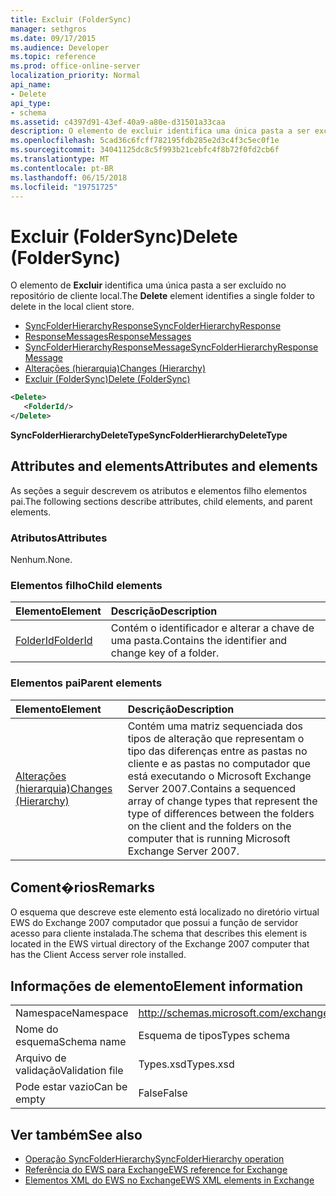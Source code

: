 ```yaml
---
title: Excluir (FolderSync)
manager: sethgros
ms.date: 09/17/2015
ms.audience: Developer
ms.topic: reference
ms.prod: office-online-server
localization_priority: Normal
api_name:
- Delete
api_type:
- schema
ms.assetid: c4397d91-43ef-40a9-a80e-d31501a33caa
description: O elemento de excluir identifica uma única pasta a ser excluído no repositório de cliente local.
ms.openlocfilehash: 5cad36c6fcff782195fdb285e2d3c4f3c5ec0f1e
ms.sourcegitcommit: 34041125dc8c5f993b21cebfc4f8b72f0fd2cb6f
ms.translationtype: MT
ms.contentlocale: pt-BR
ms.lasthandoff: 06/15/2018
ms.locfileid: "19751725"
---
```

# <a name="delete-foldersync"></a><span data-ttu-id="267ab-103">Excluir (FolderSync)</span><span class="sxs-lookup"><span data-stu-id="267ab-103">Delete (FolderSync)</span></span>

<span data-ttu-id="267ab-104">O elemento de **Excluir** identifica uma única pasta a ser excluído no repositório de cliente local.</span><span class="sxs-lookup"><span data-stu-id="267ab-104">The **Delete** element identifies a single folder to delete in the local client store.</span></span> 
  
- [<span data-ttu-id="267ab-105">SyncFolderHierarchyResponse</span><span class="sxs-lookup"><span data-stu-id="267ab-105">SyncFolderHierarchyResponse</span></span>](syncfolderhierarchyresponse.md)  
- [<span data-ttu-id="267ab-106">ResponseMessages</span><span class="sxs-lookup"><span data-stu-id="267ab-106">ResponseMessages</span></span>](responsemessages.md)  
- [<span data-ttu-id="267ab-107">SyncFolderHierarchyResponseMessage</span><span class="sxs-lookup"><span data-stu-id="267ab-107">SyncFolderHierarchyResponseMessage</span></span>](syncfolderhierarchyresponsemessage.md)  
- [<span data-ttu-id="267ab-108">Alterações (hierarquia)</span><span class="sxs-lookup"><span data-stu-id="267ab-108">Changes (Hierarchy)</span></span>](changes-hierarchy.md)  
- [<span data-ttu-id="267ab-109">Excluir (FolderSync)</span><span class="sxs-lookup"><span data-stu-id="267ab-109">Delete (FolderSync)</span></span>](delete-foldersync.md)
  
```xml
<Delete>
   <FolderId/>
</Delete>
```

<span data-ttu-id="267ab-110">**SyncFolderHierarchyDeleteType**</span><span class="sxs-lookup"><span data-stu-id="267ab-110">**SyncFolderHierarchyDeleteType**</span></span>

## <a name="attributes-and-elements"></a><span data-ttu-id="267ab-111">Attributes and elements</span><span class="sxs-lookup"><span data-stu-id="267ab-111">Attributes and elements</span></span>

<span data-ttu-id="267ab-112">As seções a seguir descrevem os atributos e elementos filho elementos pai.</span><span class="sxs-lookup"><span data-stu-id="267ab-112">The following sections describe attributes, child elements, and parent elements.</span></span>
  
### <a name="attributes"></a><span data-ttu-id="267ab-113">Atributos</span><span class="sxs-lookup"><span data-stu-id="267ab-113">Attributes</span></span>

<span data-ttu-id="267ab-114">Nenhum.</span><span class="sxs-lookup"><span data-stu-id="267ab-114">None.</span></span>
  
### <a name="child-elements"></a><span data-ttu-id="267ab-115">Elementos filho</span><span class="sxs-lookup"><span data-stu-id="267ab-115">Child elements</span></span>

|<span data-ttu-id="267ab-116">**Elemento**</span><span class="sxs-lookup"><span data-stu-id="267ab-116">**Element**</span></span>|<span data-ttu-id="267ab-117">**Descrição**</span><span class="sxs-lookup"><span data-stu-id="267ab-117">**Description**</span></span>|
|:-----|:-----|
|[<span data-ttu-id="267ab-118">FolderId</span><span class="sxs-lookup"><span data-stu-id="267ab-118">FolderId</span></span>](folderid.md) <br/> |<span data-ttu-id="267ab-119">Contém o identificador e alterar a chave de uma pasta.</span><span class="sxs-lookup"><span data-stu-id="267ab-119">Contains the identifier and change key of a folder.</span></span>  <br/> |
   
### <a name="parent-elements"></a><span data-ttu-id="267ab-120">Elementos pai</span><span class="sxs-lookup"><span data-stu-id="267ab-120">Parent elements</span></span>

|<span data-ttu-id="267ab-121">**Elemento**</span><span class="sxs-lookup"><span data-stu-id="267ab-121">**Element**</span></span>|<span data-ttu-id="267ab-122">**Descrição**</span><span class="sxs-lookup"><span data-stu-id="267ab-122">**Description**</span></span>|
|:-----|:-----|
|[<span data-ttu-id="267ab-123">Alterações (hierarquia)</span><span class="sxs-lookup"><span data-stu-id="267ab-123">Changes (Hierarchy)</span></span>](changes-hierarchy.md) <br/> |<span data-ttu-id="267ab-124">Contém uma matriz sequenciada dos tipos de alteração que representam o tipo das diferenças entre as pastas no cliente e as pastas no computador que está executando o Microsoft Exchange Server 2007.</span><span class="sxs-lookup"><span data-stu-id="267ab-124">Contains a sequenced array of change types that represent the type of differences between the folders on the client and the folders on the computer that is running Microsoft Exchange Server 2007.</span></span>  <br/> |
   
## <a name="remarks"></a><span data-ttu-id="267ab-125">Coment�rios</span><span class="sxs-lookup"><span data-stu-id="267ab-125">Remarks</span></span>

<span data-ttu-id="267ab-126">O esquema que descreve este elemento está localizado no diretório virtual EWS do Exchange 2007 computador que possui a função de servidor acesso para cliente instalada.</span><span class="sxs-lookup"><span data-stu-id="267ab-126">The schema that describes this element is located in the EWS virtual directory of the Exchange 2007 computer that has the Client Access server role installed.</span></span>
  
## <a name="element-information"></a><span data-ttu-id="267ab-127">Informações de elemento</span><span class="sxs-lookup"><span data-stu-id="267ab-127">Element information</span></span>

|||
|:-----|:-----|
|<span data-ttu-id="267ab-128">Namespace</span><span class="sxs-lookup"><span data-stu-id="267ab-128">Namespace</span></span>  <br/> |http://schemas.microsoft.com/exchange/services/2006/types  <br/> |
|<span data-ttu-id="267ab-129">Nome do esquema</span><span class="sxs-lookup"><span data-stu-id="267ab-129">Schema name</span></span>  <br/> |<span data-ttu-id="267ab-130">Esquema de tipos</span><span class="sxs-lookup"><span data-stu-id="267ab-130">Types schema</span></span>  <br/> |
|<span data-ttu-id="267ab-131">Arquivo de validação</span><span class="sxs-lookup"><span data-stu-id="267ab-131">Validation file</span></span>  <br/> |<span data-ttu-id="267ab-132">Types.xsd</span><span class="sxs-lookup"><span data-stu-id="267ab-132">Types.xsd</span></span>  <br/> |
|<span data-ttu-id="267ab-133">Pode estar vazio</span><span class="sxs-lookup"><span data-stu-id="267ab-133">Can be empty</span></span>  <br/> |<span data-ttu-id="267ab-134">False</span><span class="sxs-lookup"><span data-stu-id="267ab-134">False</span></span>  <br/> |
   
## <a name="see-also"></a><span data-ttu-id="267ab-135">Ver também</span><span class="sxs-lookup"><span data-stu-id="267ab-135">See also</span></span>

- [<span data-ttu-id="267ab-136">Operação SyncFolderHierarchy</span><span class="sxs-lookup"><span data-stu-id="267ab-136">SyncFolderHierarchy operation</span></span>](syncfolderhierarchy-operation.md)
- [<span data-ttu-id="267ab-137">Referência do EWS para Exchange</span><span class="sxs-lookup"><span data-stu-id="267ab-137">EWS reference for Exchange</span></span>](ews-reference-for-exchange.md)
- [<span data-ttu-id="267ab-138">Elementos XML do EWS no Exchange</span><span class="sxs-lookup"><span data-stu-id="267ab-138">EWS XML elements in Exchange</span></span>](ews-xml-elements-in-exchange.md)

